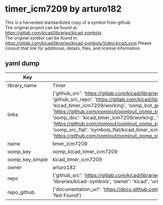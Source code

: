 # timer_icm7209 by arturo182  
This is a harvested standardized copy of a symbol from github.  
The original project can be found at:  
https://gitlab.com/kicad/libraries/kicad-symbols  
The original symbol can be found in:
https://gitlab.com/kicad/libraries/kicad-symbols/Video.kicad_sym
Please consult that link for additional, details, files, and license information.  
## yaml dump  
| Key | Value |  
| --- | --- |  
| library_name | Timer |  
| links | {'github_src': 'https://gitlab.com/kicad/libraries/kicad-symbols/Video.kicad_sym', 'github_src_repo': 'https://gitlab.com/kicad/libraries/kicad-symbols', 'oomp_bot': 'kicad_timer_icm7209/working', 'oomp_bot_github': 'https://github.com/oomlout/oomlout_oomp_symbol_bot/tree/main/kicad_timer_icm7209/working', 'oomp_doc': 'kicad_timer_icm7209/working', 'oomp_doc_github': 'https://github.com/oomlout/oomlout_oomp_symbol_doc/tree/main/kicad_timer_icm7209/working', 'oomp_src_flat': 'symbols_flat/kicad_timer_icm7209/working', 'oomp_src_flat_github': 'https://github.com/oomlout/oomlout_oomp_symbol_src/tree/main/kicad_timer_icm7209/working'} |  
| name | timer_icm7209 |  
| oomp_key | oomp_kicad_timer_icm7209 |  
| oomp_key_simple | kicad_timer_icm7209 |  
| owner | arturo182 |  
| repo | {'github_src': 'https://gitlab.com/kicad/libraries/kicad-symbols/Video.kicad_sym', 'name': 'libraries/kicad-symbols', 'owner': 'kicad', 'url': 'https://gitlab.com/kicad/libraries/kicad-symbols'} |  
| repo_github | {'documentation_url': 'https://docs.github.com/rest/repos/repos#get-a-repository', 'message': 'Not Found'} |  

